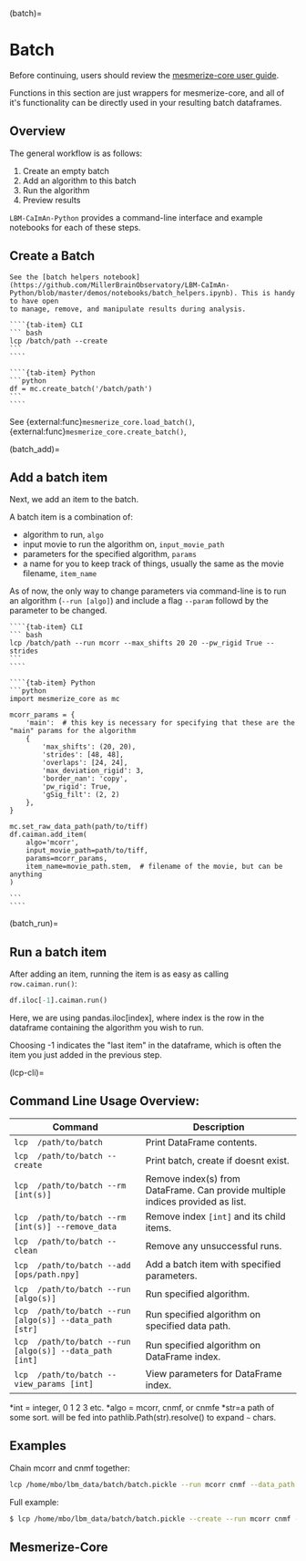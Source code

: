 (batch)=
# Batch

Before continuing, users should review the [mesmerize-core user guide](https://mesmerize-core.readthedocs.io/en/latest/user_guide.html).

Functions in this section are just wrappers for mesmerize-core, and all of it's functionality can be directly used in your resulting batch dataframes.

## Overview

The general workflow is as follows:

1. Create an empty batch
2. Add an algorithm to this batch
3. Run the algorithm
4. Preview results

`LBM-CaImAn-Python` provides a command-line interface and example notebooks for each of these steps.

## Create a Batch

```{tip}
See the [batch helpers notebook](https://github.com/MillerBrainObservatory/LBM-CaImAn-Python/blob/master/demos/notebooks/batch_helpers.ipynb). This is handy to have open 
to manage, remove, and manipulate results during analysis.
```

`````{tab-set}
````{tab-item} CLI
``` bash
lcp /batch/path --create
```
````

````{tab-item} Python
```python
df = mc.create_batch('/batch/path')
```
````
`````

See {external:func}`mesmerize_core.load_batch()`, {external:func}`mesmerize_core.create_batch()`,

(batch_add)=
## Add a batch item

Next, we add an item to the batch.

A batch item is a combination of:
- algorithm to run, `algo`
- input movie to run the algorithm on, `input_movie_path`
- parameters for the specified algorithm, `params`
- a name for you to keep track of things, usually the same as the movie filename, `item_name`

As of now, the only way to change parameters via command-line is to run an algorithm (`--run [algo]`) and include a flag `--param` followd by the parameter to be changed.

`````{tab-set}
````{tab-item} CLI
``` bash
lcp /batch/path --run mcorr --max_shifts 20 20 --pw_rigid True --strides 
```
````

````{tab-item} Python
```python
import mesmerize_core as mc

mcorr_params = {
    'main':  # this key is necessary for specifying that these are the "main" params for the algorithm
    {
        'max_shifts': (20, 20),
        'strides': [48, 48],
        'overlaps': [24, 24],
        'max_deviation_rigid': 3,
        'border_nan': 'copy',
        'pw_rigid': True,
        'gSig_filt': (2, 2)
    },
}

mc.set_raw_data_path(path/to/tiff)
df.caiman.add_item(
    algo='mcorr',
    input_movie_path=path/to/tiff,
    params=mcorr_params,
    item_name=movie_path.stem,  # filename of the movie, but can be anything
)

```
````
`````

(batch_run)=
## Run a batch item

After adding an item, running the item is as easy as calling `row.caiman.run()`:

``` python
df.iloc[-1].caiman.run()
```

Here, we are using pandas.iloc[index], where index is the row in the dataframe containing the algorithm you wish to run. 

Choosing -1 indicates the "last item" in the dataframe, which is often the item you just added in the previous step. 

(lcp-cli)=
## Command Line Usage Overview:

| Command                                                          | Description                                    |
|------------------------------------------------------------------|------------------------------------------------|
| `lcp  /path/to/batch`                             | Print DataFrame contents.                       |
| `lcp  /path/to/batch --create`                  | Print batch, create if doesnt exist.                                           |
| `lcp  /path/to/batch --rm [int(s)]`                     | Remove index(s)  from DataFrame. Can provide multiple indices provided as list.            |
| `lcp  /path/to/batch --rm [int(s)] --remove_data`       | Remove index `[int]` and its child items.       |
| `lcp  /path/to/batch --clean`                        | Remove any unsuccessful runs.                   |
| `lcp  /path/to/batch --add [ops/path.npy]`           | Add a batch item with specified parameters.     |
| `lcp  /path/to/batch --run [algo(s)]`                   | Run specified algorithm.                        |
| `lcp  /path/to/batch --run [algo(s)] --data_path [str]` | Run specified algorithm on specified data path. |
| `lcp  /path/to/batch --run [algo(s)] --data_path [int]` | Run specified algorithm on DataFrame index.     |
| `lcp  /path/to/batch --view_params [int]`                  | View parameters for DataFrame index.                |

*int = integer, 0 1 2 3 etc.
*algo = mcorr, cnmf, or cnmfe
*str=a path of some sort. will be fed into pathlib.Path(str).resolve() to expand `~` chars.

## Examples

Chain mcorr and cnmf together:

```bash
lcp /home/mbo/lbm_data/batch/batch.pickle --run mcorr cnmf --data_path /home/mbo/lbm_data/demo_data.tif
```

Full example:

```bash
$ lcp /home/mbo/lbm_data/batch/batch.pickle --create --run mcorr cnmf --strides 32 32 --overlaps 8 8 --K 100 --data_path /home/mbo/lbm_data/demo_data.tif 
```

## Mesmerize-Core

